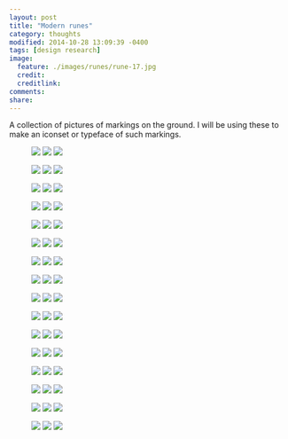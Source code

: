 ```yaml
---
layout: post
title: "Modern runes"
category: thoughts
modified: 2014-10-28 13:09:39 -0400
tags: [design research]
image:
  feature: ./images/runes/rune-17.jpg
  credit: 
  creditlink: 
comments: 
share: 
---
```


A collection of pictures of markings on the ground. I will be using these to make an iconset or typeface of such markings.

<figure class="third">
	<img src="/images/runes/rune-01.jpg">
	<img src="/images/runes/rune-02.jpg">
	<img src="/images/runes/rune-03.jpg">
</figure>
<figure class="third">
	<img src="/images/runes/rune-04.jpg">
	<img src="/images/runes/rune-05.jpg">
	<img src="/images/runes/rune-06.jpg">
</figure>
<figure class="third">
	<img src="/images/runes/rune-07.jpg">
	<img src="/images/runes/rune-08.jpg">
	<img src="/images/runes/rune-09.jpg">
</figure>
<figure class="third">
	<img src="/images/runes/rune-10.jpg">
	<img src="/images/runes/rune-11.jpg">
	<img src="/images/runes/rune-12.jpg">
</figure>

<figure class="third">
	<img src="/images/runes/rune-13.jpg">
	<img src="/images/runes/rune-14.jpg">
	<img src="/images/runes/rune-15.jpg">
</figure>
<figure class="third">
	<img src="/images/runes/rune-16.jpg">
	<img src="/images/runes/rune-17.jpg">
	<img src="/images/runes/rune-18.jpg">
</figure>
<figure class="third">
	<img src="/images/runes/rune-19.jpg">
	<img src="/images/runes/rune-20.jpg">
	<img src="/images/runes/rune-21.jpg">
</figure>

<figure class="third">
	<img src="/images/runes/rune-22.jpg">
	<img src="/images/runes/rune-23.jpg">
	<img src="/images/runes/rune-24.jpg">
</figure>
<figure class="third">
	<img src="/images/runes/rune-25.jpg">
	<img src="/images/runes/rune-26.jpg">
	<img src="/images/runes/rune-27.jpg">
</figure>
<figure class="third">
	<img src="/images/runes/rune-28.jpg">
	<img src="/images/runes/rune-29.jpg">
	<img src="/images/runes/rune-30.jpg">
</figure>
<figure class="third">
	<img src="/images/runes/rune-31.jpg">
	<img src="/images/runes/rune-32.jpg">
	<img src="/images/runes/rune-33.jpg">
</figure>
<figure class="third">
	<img src="/images/runes/rune-34.jpg">
	<img src="/images/runes/rune-35.jpg">
	<img src="/images/runes/rune-36.jpg">
</figure>
<figure class="third">
	<img src="/images/runes/rune-37.jpg">
	<img src="/images/runes/rune-38.jpg">
	<img src="/images/runes/rune-39.jpg">
</figure>
<figure class="third">
	<img src="/images/runes/rune-40.jpg">
	<img src="/images/runes/rune-41.jpg">
	<img src="/images/runes/rune-42.jpg">
</figure>
<figure class="third">
	<img src="/images/runes/rune-43.jpg">
	<img src="/images/runes/rune-44.jpg">
	<img src="/images/runes/rune-45.jpg">
</figure>
<figure class="third">
	<img src="/images/runes/rune-46.jpg">
	<img src="/images/runes/rune-47.jpg">
	<img src="/images/runes/rune-48.jpg">
</figure>